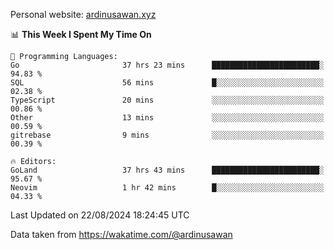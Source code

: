 Personal website: [ardinusawan.xyz](https://ardinusawan.xyz)

<!--START_SECTION:waka-->
📊 **This Week I Spent My Time On** 

```text
💬 Programming Languages: 
Go                       37 hrs 23 mins      ████████████████████████░   94.83 % 
SQL                      56 mins             █░░░░░░░░░░░░░░░░░░░░░░░░   02.38 % 
TypeScript               20 mins             ░░░░░░░░░░░░░░░░░░░░░░░░░   00.86 % 
Other                    13 mins             ░░░░░░░░░░░░░░░░░░░░░░░░░   00.59 % 
gitrebase                9 mins              ░░░░░░░░░░░░░░░░░░░░░░░░░   00.39 % 

🔥 Editors: 
GoLand                   37 hrs 43 mins      ████████████████████████░   95.67 % 
Neovim                   1 hr 42 mins        █░░░░░░░░░░░░░░░░░░░░░░░░   04.33 % 
```


 Last Updated on 22/08/2024 18:24:45 UTC
<!--END_SECTION:waka-->
Data taken from https://wakatime.com/@ardinusawan
